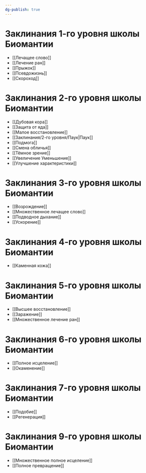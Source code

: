 ```yaml
---
dg-publish: true
---
```

# Заклинания 1-го уровня школы Биомантии
- [[Лечащее слово]]
- [[Лечение ран]]
- [[Прыжок]]
- [[Псевдожизнь]]
- [[Скороход]]
# Заклинания 2-го уровня школы Биомантии
- [[Дубовая кора]]
- [[Защита от яда]]
- [[Малое восстановление]]
- [[Заклинания/2-го уровня/Паук|Паук]]
- [[Подмога]]
- [[Смена обличья]]
- [[Тёмное зрение]]
- [[Увеличение Уменьшение]]
- [[Улучшение характеристики]]
# Заклинания 3-го уровня школы Биомантии
- [[Возрождение]]
- [[Множественное лечащее слово]]
- [[Подводное дыхание]]
- [[Ускорение]]
# Заклинания 4-го уровня школы Биомантии
- [[Каменная кожа]]
# Заклинания 5-го уровня школы Биомантии
- [[Высшее восстановление]]
- [[Заражение]]
- [[Множественное лечение ран]]
# Заклинания 6-го уровня школы Биомантии
- [[Полное исцеление]]
- [[Окаменение]]
# Заклинания 7-го уровня школы Биомантии
- [[Подобие]]
- [[Регенерация]]
# Заклинания 9-го уровня школы Биомантии
- [[Множественное полное исцеление]]
- [[Полное превращение]]